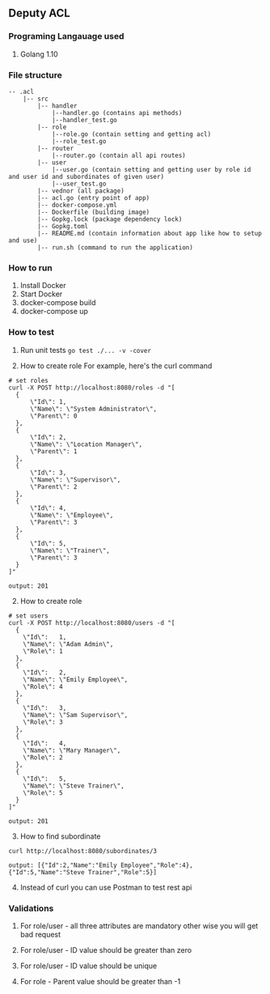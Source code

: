 ## Deputy ACL

### Programing Langauage used

1) Golang 1.10

### File structure
```
-- .acl
    |-- src
        |-- handler
            |--handler.go (contains api methods)
            |--handler_test.go
        |-- role
            |--role.go (contain setting and getting acl)
            |--role_test.go
        |-- router
            |--router.go (contain all api routes)
        |-- user
            |--user.go (contain setting and getting user by role id and user id and subordinates of given user)
            |--user_test.go
        |-- vednor (all package)
        |-- acl.go (entry point of app)
        |-- docker-compose.yml
        |-- Dockerfile (building image)
        |-- Gopkg.lock (package dependency lock)
        |-- Gopkg.toml
        |-- README.md (contain information about app like how to setup and use)
        |-- run.sh (command to run the application)
```

### How to run
1) Install Docker
2) Start Docker
3) docker-compose build
4) docker-compose up


### How to test
1. Run unit tests
`go test ./... -v -cover`

2. How to create role
For example, here's the curl command

```
# set roles
curl -X POST http://localhost:8080/roles -d "[
  {
      \"Id\": 1,
      \"Name\": \"System Administrator\",
      \"Parent\": 0
  },
  {
      \"Id\": 2,
      \"Name\": \"Location Manager\",
      \"Parent\": 1
  },
  {
      \"Id\": 3,
      \"Name\": \"Supervisor\",
      \"Parent\": 2
  },
  {
      \"Id\": 4,
      \"Name\": \"Employee\",
      \"Parent\": 3
  },
  {
      \"Id\": 5,
      \"Name\": \"Trainer\",
      \"Parent\": 3
  }
]"

output: 201
```

2. How to create role

```
# set users
curl -X POST http://localhost:8080/users -d "[
  {
    \"Id\":   1,
    \"Name\": \"Adam Admin\",
    \"Role\": 1
  },
  {
    \"Id\":   2,
    \"Name\": \"Emily Employee\",
    \"Role\": 4
  },
  {
    \"Id\":   3,
    \"Name\": \"Sam Supervisor\",
    \"Role\": 3
  },
  {
    \"Id\":   4,
    \"Name\": \"Mary Manager\",
    \"Role\": 2
  },
  {
    \"Id\":   5,
    \"Name\": \"Steve Trainer\",
    \"Role\": 5
  }
]"

output: 201
```

3. How to find subordinate

```
curl http://localhost:8080/subordinates/3

output: [{"Id":2,"Name":"Emily Employee","Role":4},{"Id":5,"Name":"Steve Trainer","Role":5}]

```

4. Instead of curl you can use Postman to test rest api

### Validations

1. For role/user - all three attributes are mandatory other wise you will get bad request

2. For role/user - ID value should be greater than zero

3. For role/user - ID value should be unique

4. For role - Parent value should be greater than -1
